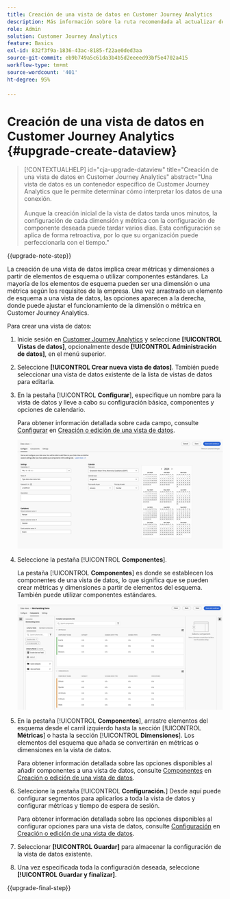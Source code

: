 ```yaml
---
title: Creación de una vista de datos en Customer Journey Analytics
description: Más información sobre la ruta recomendada al actualizar de Adobe Analytics a Customer Journey Analytics
role: Admin
solution: Customer Journey Analytics
feature: Basics
exl-id: 832f3f9a-1836-43ac-8185-f22ae0ded3aa
source-git-commit: eb9b749a5c61da3b4b5d2eeeed93bf5e4702a415
workflow-type: tm+mt
source-wordcount: '401'
ht-degree: 95%

---
```


# Creación de una vista de datos en Customer Journey Analytics {#upgrade-create-dataview}

<!-- markdownlint-disable MD034 -->

>[!CONTEXTUALHELP]
>id="cja-upgrade-dataview"
>title="Creación de una vista de datos en Customer Journey Analytics"
>abstract="Una vista de datos es un contenedor específico de Customer Journey Analytics que le permite determinar cómo interpretar los datos de una conexión. <br><br>Aunque la creación inicial de la vista de datos tarda unos minutos, la configuración de cada dimensión y métrica con la configuración de componente deseada puede tardar varios días. Esta configuración se aplica de forma retroactiva, por lo que su organización puede perfeccionarla con el tiempo."

<!-- markdownlint-enable MD034 -->

{{upgrade-note-step}}

<!-- Should we single source this instead of duplicate it? The following steps were copied from: /help/data-views/create-dataview.md -->

La creación de una vista de datos implica crear métricas y dimensiones a partir de elementos de esquema o utilizar componentes estándares. La mayoría de los elementos de esquema pueden ser una dimensión o una métrica según los requisitos de la empresa. Una vez arrastrado un elemento de esquema a una vista de datos, las opciones aparecen a la derecha, donde puede ajustar el funcionamiento de la dimensión o métrica en Customer Journey Analytics.

Para crear una vista de datos:

1. Inicie sesión en [Customer Journey Analytics](https://analytics.adobe.com) y seleccione **[!UICONTROL Vistas de datos]**, opcionalmente desde **[!UICONTROL Administración de datos]**, en el menú superior.

1. Seleccione **[!UICONTROL Crear nueva vista de datos]**. También puede seleccionar una vista de datos existente de la lista de vistas de datos para editarla.

1. En la pestaña [!UICONTROL **Configurar**], especifique un nombre para la vista de datos y lleve a cabo su configuración básica, componentes y opciones de calendario.

   Para obtener información detallada sobre cada campo, consulte [Configurar](/help/data-views/create-dataview.md#configure) en [Creación o edición de una vista de datos](/help/data-views/create-dataview.md).

   ![Configuración de una vista de datos](assets/dataview-configure.png)

1. Seleccione la pestaña [!UICONTROL **Componentes**].

   La pestaña [!UICONTROL **Componentes**] es donde se establecen los componentes de una vista de datos, lo que significa que se pueden crear métricas y dimensiones a partir de elementos del esquema. También puede utilizar componentes estándares.

   ![Pestaña Componentes](assets/dataview-components.png)

1. En la pestaña [!UICONTROL **Componentes**], arrastre elementos del esquema desde el carril izquierdo hasta la sección [!UICONTROL **Métricas**] o hasta la sección [!UICONTROL **Dimensiones**]. Los elementos del esquema que añada se convertirán en métricas o dimensiones en la vista de datos.

   Para obtener información detallada sobre las opciones disponibles al añadir componentes a una vista de datos, consulte [Componentes](/help/data-views/create-dataview.md#components) en [Creación o edición de una vista de datos](/help/data-views/create-dataview.md).

1. Seleccione la pestaña [!UICONTROL **Configuración.**] Desde aquí puede configurar segmentos para aplicarlos a toda la vista de datos y configurar métricas y tiempo de espera de sesión.

   Para obtener información detallada sobre las opciones disponibles al configurar opciones para una vista de datos, consulte [Configuración](/help/data-views/create-dataview.md#settings) en [Creación o edición de una vista de datos](/help/data-views/create-dataview.md).

1. Seleccionar **[!UICONTROL Guardar]** para almacenar la configuración de la vista de datos existente.

1. Una vez especificada toda la configuración deseada, seleccione **[!UICONTROL Guardar y finalizar]**.

{{upgrade-final-step}}
